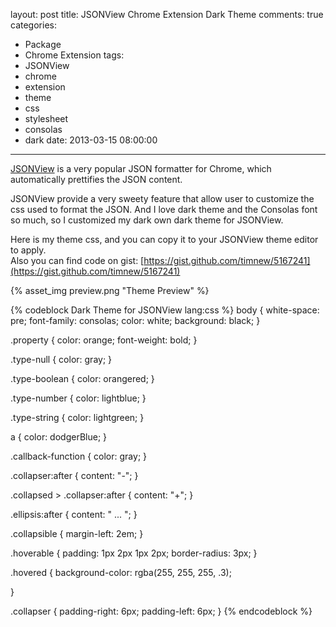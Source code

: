 layout: post
title: JSONView Chrome Extension Dark Theme
comments: true
categories:
  - Package
  - Chrome Extension
tags:
  - JSONView
  - chrome
  - extension
  - theme
  - css
  - stylesheet  
  - consolas
  - dark
date: 2013-03-15 08:00:00
---
[JSONView]( https://chrome.google.com/webstore/detail/jsonview/chklaanhfefbnpoihckbnefhakgolnmc) is a very popular JSON formatter for Chrome, which automatically prettifies the JSON content.

JSONView provide a very sweety feature that allow user to customize the css used to format the JSON. And I love dark theme and the Consolas font so much, so I customized my dark own dark theme for JSONView.

Here is my theme css, and you can copy it to your JSONView theme editor to apply.  
Also you can find code on gist: [https://gist.github.com/timnew/5167241](https://gist.github.com/timnew/5167241)

{% asset_img preview.png "Theme Preview" %}

{% codeblock Dark Theme for JSONView lang:css %}
body {
  white-space: pre;
  font-family: consolas;
  color: white;
  background: black;
}

.property {
  color: orange;
  font-weight: bold;
}

.type-null {
  color: gray;
}

.type-boolean {
  color: orangered;
}

.type-number {
  color: lightblue;
}

.type-string {
  color: lightgreen;
}

a {
  color: dodgerBlue;
}

.callback-function {
  color: gray;
}

.collapser:after {
  content: "-";
}

.collapsed > .collapser:after {
  content: "+";
}

.ellipsis:after {
  content: " ... ";
}

.collapsible {
  margin-left: 2em;
}

.hoverable {
  padding: 1px 2px 1px 2px;
  border-radius: 3px;
}

.hovered {
  background-color: rgba(255, 255, 255, .3);  

}

.collapser {
  padding-right: 6px;
  padding-left: 6px;
}
{% endcodeblock %}
